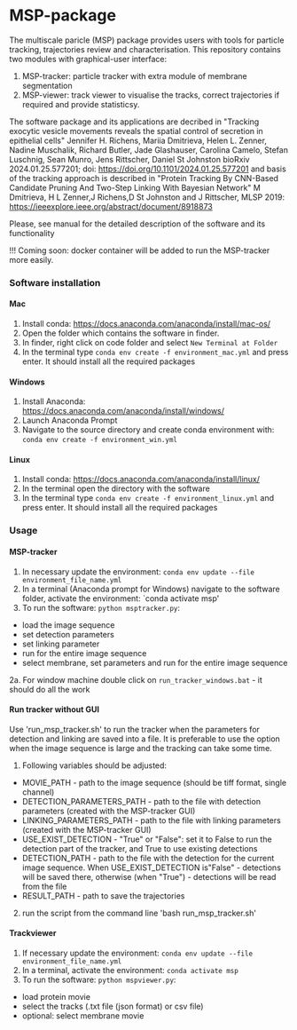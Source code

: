# MSP-package
The multiscale paricle (MSP) package provides users with tools for particle tracking, trajectories review and characterisation.
This repository contains two modules with graphical-user interface: 
1) MSP-tracker: particle tracker  with extra module of membrane segmentation
2) MSP-viewer: track viewer to visualise the tracks, correct trajectories if required and provide statisticsy.


The software package and its applications are decribed in "Tracking exocytic vesicle movements reveals the spatial control of secretion in epithelial cells"
Jennifer H. Richens, Mariia Dmitrieva, Helen L. Zenner, Nadine Muschalik, Richard Butler, Jade Glashauser, Carolina Camelo, Stefan Luschnig, Sean Munro, Jens Rittscher, Daniel St Johnston
bioRxiv 2024.01.25.577201; doi: https://doi.org/10.1101/2024.01.25.577201  and basis of the tracking approach is described in "Protein Tracking By CNN-Based Candidate Pruning And Two-Step Linking With Bayesian Network" M Dmitrieva, H L Zenner,J Richens,D St Johnston and J Rittscher, MLSP 2019:  https://ieeexplore.ieee.org/abstract/document/8918873

Please, see manual for the detailed description of the software and its functionality

!!! Coming soon: docker container will be added to run the MSP-tracker more easily. 

### Software installation

#### Mac
1. Install conda:  https://docs.anaconda.com/anaconda/install/mac-os/
2. Open the folder which contains the software in finder.
3. In finder, right click on code folder and select `New Terminal at Folder`
4. In the terminal type `conda env create -f environment_mac.yml` and press enter. It should install all the required packages

#### Windows
1. Install Anaconda: https://docs.anaconda.com/anaconda/install/windows/
2. Launch Anaconda Prompt
3. Navigate to the source directory and create conda environment with: `conda env create -f environment_win.yml`

#### Linux
1. Install conda: https://docs.anaconda.com/anaconda/install/linux/
2. In the terminal open the directory with the software
3. In the terminal type `conda env create -f environment_linux.yml` and press enter. It should install all the required packages

### Usage 

#### MSP-tracker
1. In necessary update the environment: `conda env update --file environment_file_name.yml`
2. In a terminal (Anaconda prompt for Windows) navigate to the software folder, activate the environment: `conda activate msp'
3. To run the software: `python msptracker.py`:
  - load the image sequence
  - set detection parameters
  - set linking parameter
  - run for the entire image sequence
  - select membrane, set parameters and run for the entire image sequence 
  
2a. For window machine double click on `run_tracker_windows.bat` - it should do all the work


#### Run tracker without GUI
Use 'run_msp_tracker.sh' to run the tracker when the parameters for detection and linking are saved into a file. It is preferable to use the option when the image sequence is large and the tracking can take some time.

1.  Following variables should be adjusted:
  - MOVIE_PATH - path to the image sequence (should be tiff format, single channel)
  - DETECTION_PARAMETERS_PATH - path to the file with detection parameters (created with the MSP-tracker GUI)
  - LINKING_PARAMETERS_PATH - path to the file with linking parameters (created with the MSP-tracker GUI)
  - USE_EXIST_DETECTION - "True" or "False": set it to False to run the detection part of the tracker, and True to use existing detections
  - DETECTION_PATH - path to the file with the detection for the current image sequence. When USE_EXIST_DETECTION is"False" - detections will be saved there, otherwise (when "True") - detections will be read from the file
  - RESULT_PATH - path to save the trajectories
  2. run the script from the command line 'bash run_msp_tracker.sh'


#### Trackviewer
1. If necessary update the environment: `conda env update --file environment_file_name.yml`
2. In a terminal, activate the environment: `conda activate msp`
3. To run the software: `python mspviewer.py`:
  - load protein movie
  - select the tracks (.txt file (json format) or csv file)
  - optional: select membrane movie

